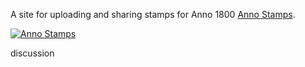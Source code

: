 A site for uploading and sharing stamps for Anno 1800
[Anno Stamps](https://annostamps.com).

[![Anno Stamps](https://annostamps.com/anno-stamps-logo.svg)](https://annostamps.com/)

discussion